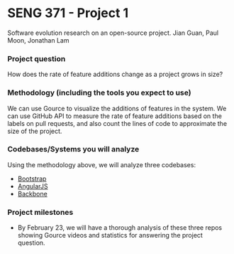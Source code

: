# SENG 371 - Project 1
Software evolution research on an open-source project.
Jian Guan, Paul Moon, Jonathan Lam

### Project question
How does the rate of feature additions change as a project grows in size?

### Methodology (including the tools you expect to use)
We can use Gource to visualize the additions of features in the system. We can use GitHub API to measure the rate of feature additions based on the labels on pull requests, and also count the lines of code to approximate the size of the project.

### Codebases/Systems you will analyze
Using the methodology above, we will analyze three codebases:
- [Bootstrap](https://github.com/twbs/bootstrap)
- [AngularJS](https://github.com/angular/angular.js)
- [Backbone](https://github.com/jashkenas/backbone)

### Project milestones
- By February 23, we will have a thorough analysis of these three repos showing Gource videos and statistics for answering the project question.

